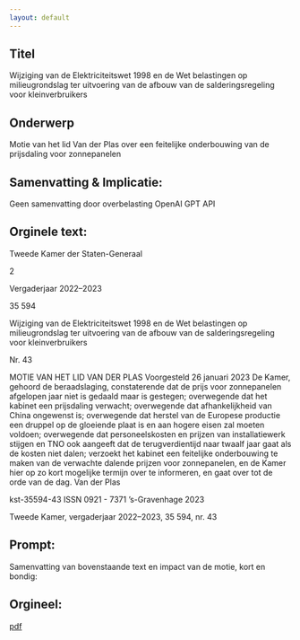 ```yaml
---
layout: default
---
```

## Titel
Wijziging van de Elektriciteitswet 1998 en de Wet belastingen op milieugrondslag ter uitvoering van de afbouw van de salderingsregeling voor kleinverbruikers
## Onderwerp
Motie van het lid Van der Plas over een feitelijke onderbouwing van de prijsdaling voor zonnepanelen
## Samenvatting & Implicatie:
Geen samenvatting door overbelasting OpenAI GPT API
## Orginele text:


Tweede Kamer der Staten-Generaal

2

Vergaderjaar 2022–2023

35 594

Wijziging van de Elektriciteitswet 1998 en de
Wet belastingen op milieugrondslag ter
uitvoering van de afbouw van de
salderingsregeling voor kleinverbruikers

Nr. 43

MOTIE VAN HET LID VAN DER PLAS
Voorgesteld 26 januari 2023
De Kamer,
gehoord de beraadslaging,
constaterende dat de prijs voor zonnepanelen afgelopen jaar niet is
gedaald maar is gestegen;
overwegende dat het kabinet een prijsdaling verwacht;
overwegende dat afhankelijkheid van China ongewenst is;
overwegende dat herstel van de Europese productie een druppel op de
gloeiende plaat is en aan hogere eisen zal moeten voldoen;
overwegende dat personeelskosten en prijzen van installatiewerk stijgen
en TNO ook aangeeft dat de terugverdientijd naar twaalf jaar gaat als de
kosten niet dalen;
verzoekt het kabinet een feitelijke onderbouwing te maken van de
verwachte dalende prijzen voor zonnepanelen, en de Kamer hier op zo
kort mogelijke termijn over te informeren,
en gaat over tot de orde van de dag.
Van der Plas

kst-35594-43
ISSN 0921 - 7371
’s-Gravenhage 2023

Tweede Kamer, vergaderjaar 2022–2023, 35 594, nr. 43


## Prompt:
Samenvatting van bovenstaande text en impact van de motie, kort en bondig:

## Orgineel:
[pdf](https://gegevensmagazijn.tweedekamer.nl/OData/v4/2.0/Document(ad6d41ec-a10d-4f07-a8c7-bb9c15b35881)/resource)
